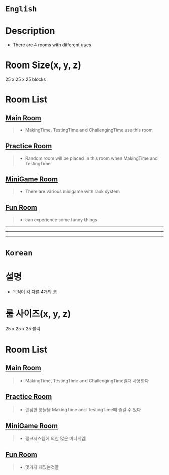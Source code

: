 # `English`
# Description
- There are 4 rooms with different uses

# Room Size(x, y, z)
25 x 25 x 25 blocks

# Room List
## [Main Room](Main-Room.md)
> - MakingTime,  TestingTime and ChallengingTime use this room

## [Practice Room](Practice-Room.md)
> - Random room will be placed in this room when MakingTime and TestingTime

## [MiniGame Room](MiniGame-Room.md)
> - There are various minigame with rank system

## [Fun Room](Fun-Room.md)
> - can experience some funny things
---------------------------------------------------------------------------------------------------------------------
---------------------------------------------------------------------------------------------------------------------
---------------------------------------------------------------------------------------------------------------------
# `Korean`
# 설명
- 목적이 각 다른 4개의 룸

# 룸 사이즈(x, y, z)
25 x 25 x 25 블럭

# Room List
## [Main Room](Main-Room.md)
> - MakingTime,  TestingTime and ChallengingTime일때 사용한다

## [Practice Room](Practice-Room.md)
> - 랜덤한 룸들을 MakingTime and TestingTime때 즐길 수 있다

## [MiniGame Room](MiniGame-Room.md)
> - 랭크시스템에 의한 많은 미니게임

## [Fun Room](Fun-Room.md)
> - 몇가지 재밌는것들



